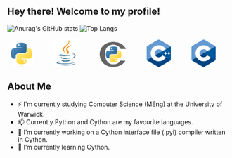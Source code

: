 ## Hey there! Welcome to my profile!

![Anurag's GitHub stats](https://github-readme-stats.vercel.app/api?username=Le-o-n&show_icons=true&theme=radical&rank_icon=github) ![Top Langs](https://github-readme-stats.vercel.app/api/top-langs/?username=Le-o-n&hide_progress=false)
<div>&nbsp;
    <img src="python.png" alt="Python" width="50"/> 
    &nbsp;&nbsp;&nbsp;&nbsp;&nbsp;&nbsp;&nbsp;&nbsp;&nbsp;
    <img src="java.png" alt="Java" width="65"/>
    &nbsp;&nbsp;&nbsp;&nbsp;&nbsp;&nbsp;&nbsp;&nbsp;&nbsp;
    <img src="cython.png" alt="Cython" width="60"/> 
    &nbsp;&nbsp;&nbsp;&nbsp;&nbsp;&nbsp;&nbsp;&nbsp;&nbsp;&nbsp;
    <img src="cpp.png" alt="C++" width="55"/>
    &nbsp;&nbsp;&nbsp;&nbsp;&nbsp;&nbsp;&nbsp;&nbsp;&nbsp;&nbsp;
    <img src="c.png" alt="C" width="55"/>
</div>

## About Me
- ⚡ I'm currently studying Computer Science (MEng) at the University of Warwick.
- 📫 Currently Python and Cython are my favourite languages.
- 🔭 I’m currently working on a Cython interface file (.pyi) compiler written in Cython.
- 🌱 I’m currently learning Cython.
